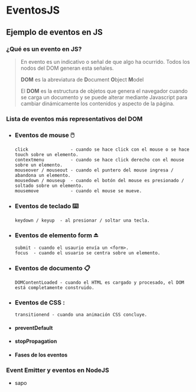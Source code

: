 # EventosJS
## Ejemplo de eventos en JS

### ¿Qué es un evento en JS?

>
> En evento es un indicativo o señal de que algo ha ocurrido. Todos los nodos del DOM generan esta señales.
> 
> **DOM** es la abreviatura de **D**ocument **O**bject **M**odel
> 
> El **DOM** es la estructura de objetos que genera el navegador cuando se carga un documento y se puede alterar mediante Javascript
> para cambiar dinámicamente los contenidos y aspecto de la página.
>

### Lista de eventos más representativos del DOM

- ### Eventos de mouse 🖱️

      click                - cuando se hace click con el mouse o se hace touch sobre un elemento.
      contextmenu          - cuando se hace click derecho con el mouse sobre un elemento.
      mouseover / mouseout - cuando el puntero del mouse ingresa / abandona un elemento.
      mousedown / mouseup  - cuando el botón del mouse es presionado / soltado sobre un elemento.
      mousemove            - cuando el mouse se mueve.

- ### Eventos de teclado ⌨️
      keydown / keyup  - al presionar / soltar una tecla.

- ### Eventos de elemento form ⏏️
      submit - cuando el usaurio envía un <form>.
      focus  - cuando el usuario se centra sobre un elemento.

- ### Eventos de documento 📋
      DOMContentLoaded - cuando el HTML es cargado y procesado, el DOM está completamente construido.

- ### Eventos de CSS :
      transitionend - cuando una animación CSS concluye.


- #### preventDefault
- #### stopPropagation
- #### Fases de los eventos

### Event Emitter y eventos en NodeJS
* sapo
